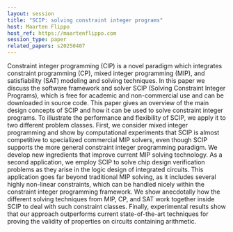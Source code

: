```yaml
---
layout: session
title: "SCIP: solving constraint integer programs"
host: Maarten Flippo
host_ref: https://maartenflippo.com
session_type: paper
related_papers: s20250407
---
```


Constraint integer programming (CIP) is a novel paradigm which integrates constraint programming (CP), mixed integer programming (MIP), and satisfiability (SAT) modeling and solving techniques. In this paper we discuss the software framework and solver SCIP (Solving Constraint Integer Programs), which is free for academic and non-commercial use and can be downloaded in source code. This paper gives an overview of the main design concepts of SCIP and how it can be used to solve constraint integer programs. To illustrate the performance and flexibility of SCIP, we apply it to two different problem classes. First, we consider mixed integer programming and show by computational experiments that SCIP is almost competitive to specialized commercial MIP solvers, even though SCIP supports the more general constraint integer programming paradigm. We develop new ingredients that improve current MIP solving technology. As a second application, we employ SCIP to solve chip design verification problems as they arise in the logic design of integrated circuits. This application goes far beyond traditional MIP solving, as it includes several highly non-linear constraints, which can be handled nicely within the constraint integer programming framework. We show anecdotally how the different solving techniques from MIP, CP, and SAT work together inside SCIP to deal with such constraint classes. Finally, experimental results show that our approach outperforms current state-of-the-art techniques for proving the validity of properties on circuits containing arithmetic.
